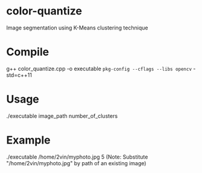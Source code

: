 # color-quantize
Image segmentation using K-Means clustering technique

# Compile
g++ color_quantize.cpp -o executable `pkg-config --cflags --libs opencv` -std=c++11

# Usage
./executable image_path number_of_clusters

# Example
./executable /home/2vin/myphoto.jpg 5
(Note: Substitute "/home/2vin/myphoto.jpg" by path of an existing image)
